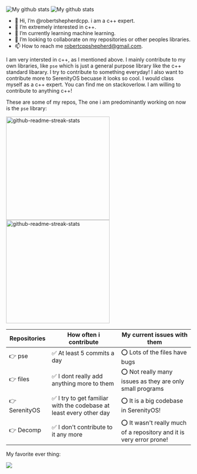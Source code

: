 <img align="center" src="https://github-readme-stats.vercel.app/api?username=robertshepherdcpp&show_icons=true&include_all_commits=true&theme=cobalt&hide_border=true" alt="My github stats" />         
<img align="center" src="https://github-readme-streak-stats.herokuapp.com?user=robertshepherdcpp&theme=vue-dark&hide_border=true&date_format=M%20j%5B%2C%20Y%5D" alt="My github stats" />

- 👋 Hi, I’m @robertshepherdcpp. i am a c++ expert.
- 👀 I’m extremely interested in c++.
- 🌱 I’m currently learning machine learning.
- 💞️ I’m looking to collaborate on my repositories or other peoples libraries.
- 📫 How to reach me robertcppshepherd@gmail.com.

I am very intersted in c++, as I mentioned above. I mainly contribute to my own libraries, like `pse` which is just a general purpose library like the c++ standard libarary. I try to contribute to something everyday! I also want to contribute more to SerenityOS becuase it looks so cool. I would class myself as a c++ expert. You can find me on stackoverlow. I am willing to contribute to anything c++!

These are some of my repos, The one i am predominantly working on now is the `pse` library:

<img width="282" src="https://denvercoder1-github-readme-stats.vercel.app/api/pin/?username=robertshepherdcpp&repo=pse&theme=react&bg_color=273849&title_color=F85D7F&icon_color=F8D866&hide_border=true&show_icons=false" alt="github-readme-streak-stats">

<img width="282" src="https://denvercoder1-github-readme-stats.vercel.app/api/pin/?username=robertshepherdcpp&repo=files&theme=react&bg_color=273849&title_color=F85D7F&icon_color=F8D866&hide_border=true&show_icons=false" alt="github-readme-streak-stats">

Repositories | How often i contribute | My current issues with them
------------ | ------------- | -------------
👉 pse | ✅ At least 5 commits a day | ⭕️ Lots of the files have bugs
👉 files | ✅ I dont really add anything more to them | ⭕️ Not really many issues as they are only small programs
👉 SerenityOS | ✅ I try to get familiar with the codebase at least every other day | ⭕️ It is a big codebase in SerenityOS!
👉 Decomp | ✅ I don't contribute to it any more | ⭕️ It wasn't really much of a repository and it is very error prone!

My favorite ever thing:

<c>
  <img src="https://img.shields.io/badge/C%2B%2B-00599C?style=for-the-badge&logo=c%2B%2B&logoColor=white" />
  </c>

<!---
robertshepherdcpp/robertshepherdcpp is a ✨ special ✨ repository because its `README.md` (this file) appears on your GitHub profile.
You can click the Preview link to take a look at your changes.
--->
